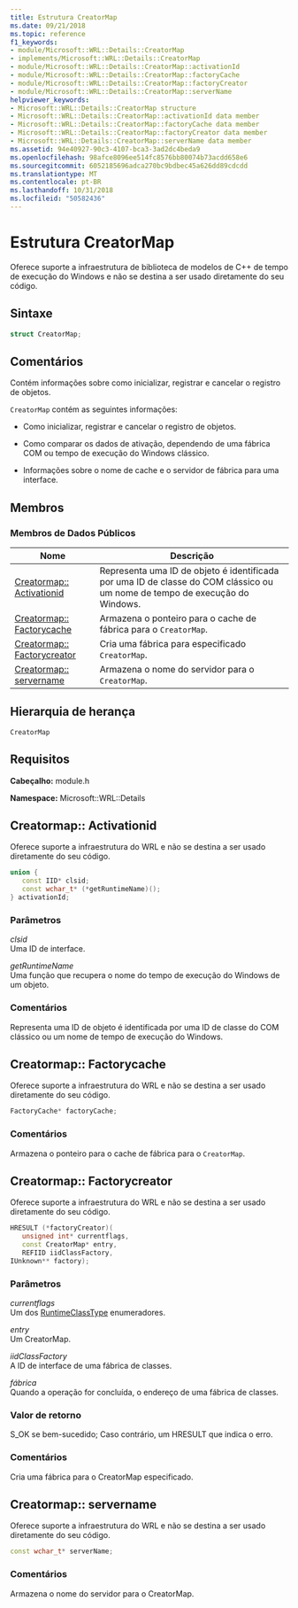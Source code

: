 ```yaml
---
title: Estrutura CreatorMap
ms.date: 09/21/2018
ms.topic: reference
f1_keywords:
- module/Microsoft::WRL::Details::CreatorMap
- implements/Microsoft::WRL::Details::CreatorMap
- module/Microsoft::WRL::Details::CreatorMap::activationId
- module/Microsoft::WRL::Details::CreatorMap::factoryCache
- module/Microsoft::WRL::Details::CreatorMap::factoryCreator
- module/Microsoft::WRL::Details::CreatorMap::serverName
helpviewer_keywords:
- Microsoft::WRL::Details::CreatorMap structure
- Microsoft::WRL::Details::CreatorMap::activationId data member
- Microsoft::WRL::Details::CreatorMap::factoryCache data member
- Microsoft::WRL::Details::CreatorMap::factoryCreator data member
- Microsoft::WRL::Details::CreatorMap::serverName data member
ms.assetid: 94e40927-90c3-4107-bca3-3ad2dc4beda9
ms.openlocfilehash: 98afce8096ee514fc8576bb80074b73acdd658e6
ms.sourcegitcommit: 6052185696adca270bc9bdbec45a626dd89cdcdd
ms.translationtype: MT
ms.contentlocale: pt-BR
ms.lasthandoff: 10/31/2018
ms.locfileid: "50582436"
---
```

# <a name="creatormap-structure"></a>Estrutura CreatorMap

Oferece suporte a infraestrutura de biblioteca de modelos de C++ de tempo de execução do Windows e não se destina a ser usado diretamente do seu código.

## <a name="syntax"></a>Sintaxe

```cpp
struct CreatorMap;
```

## <a name="remarks"></a>Comentários

Contém informações sobre como inicializar, registrar e cancelar o registro de objetos.

`CreatorMap` contém as seguintes informações:

- Como inicializar, registrar e cancelar o registro de objetos.

- Como comparar os dados de ativação, dependendo de uma fábrica COM ou tempo de execução do Windows clássico.

- Informações sobre o nome de cache e o servidor de fábrica para uma interface.

## <a name="members"></a>Membros

### <a name="public-data-members"></a>Membros de Dados Públicos

Nome                                          | Descrição
--------------------------------------------- | ------------------------------------------------------------------------------------------------------
[Creatormap:: Activationid](#activationid)     | Representa uma ID de objeto é identificada por uma ID de classe do COM clássico ou um nome de tempo de execução do Windows.
[Creatormap:: Factorycache](#factorycache)     | Armazena o ponteiro para o cache de fábrica para o `CreatorMap`.
[Creatormap:: Factorycreator](#factorycreator) | Cria uma fábrica para especificado `CreatorMap`.
[Creatormap:: servername](#servername)         | Armazena o nome do servidor para o `CreatorMap`.

## <a name="inheritance-hierarchy"></a>Hierarquia de herança

`CreatorMap`

## <a name="requirements"></a>Requisitos

**Cabeçalho:** module.h

**Namespace:** Microsoft::WRL::Details

## <a name="activationid"></a>Creatormap:: Activationid

Oferece suporte a infraestrutura do WRL e não se destina a ser usado diretamente do seu código.

```cpp
union {
   const IID* clsid;
   const wchar_t* (*getRuntimeName)();
} activationId;
```

### <a name="parameters"></a>Parâmetros

*clsid*<br/>
Uma ID de interface.

*getRuntimeName*<br/>
Uma função que recupera o nome do tempo de execução do Windows de um objeto.

### <a name="remarks"></a>Comentários

Representa uma ID de objeto é identificada por uma ID de classe do COM clássico ou um nome de tempo de execução do Windows.

## <a name="factorycache"></a>Creatormap:: Factorycache

Oferece suporte a infraestrutura do WRL e não se destina a ser usado diretamente do seu código.

```cpp
FactoryCache* factoryCache;
```

### <a name="remarks"></a>Comentários

Armazena o ponteiro para o cache de fábrica para o `CreatorMap`.

## <a name="factorycreator"></a>Creatormap:: Factorycreator

Oferece suporte a infraestrutura do WRL e não se destina a ser usado diretamente do seu código.

```cpp
HRESULT (*factoryCreator)(
   unsigned int* currentflags,
   const CreatorMap* entry,
   REFIID iidClassFactory,
IUnknown** factory);
```

### <a name="parameters"></a>Parâmetros

*currentflags*<br/>
Um dos [RuntimeClassType](../windows/runtimeclasstype-enumeration.md) enumeradores.

*entry*<br/>
Um CreatorMap.

*iidClassFactory*<br/>
A ID de interface de uma fábrica de classes.

*fábrica*<br/>
Quando a operação for concluída, o endereço de uma fábrica de classes.

### <a name="return-value"></a>Valor de retorno

S_OK se bem-sucedido; Caso contrário, um HRESULT que indica o erro.

### <a name="remarks"></a>Comentários

Cria uma fábrica para o CreatorMap especificado.

## <a name="servername"></a>Creatormap:: servername

Oferece suporte a infraestrutura do WRL e não se destina a ser usado diretamente do seu código.

```cpp
const wchar_t* serverName;
```

### <a name="remarks"></a>Comentários

Armazena o nome do servidor para o CreatorMap.
